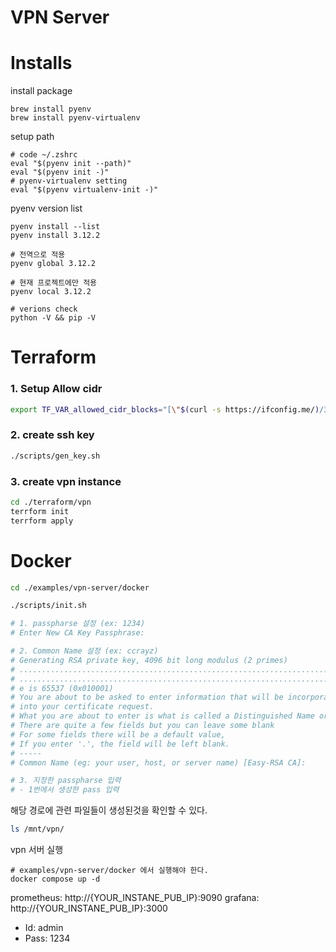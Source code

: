 # VPN Server

# Installs

install package
```
brew install pyenv
brew install pyenv-virtualenv
```

setup path
```
# code ~/.zshrc
eval "$(pyenv init --path)"
eval "$(pyenv init -)"
# pyenv-virtualenv setting
eval "$(pyenv virtualenv-init -)"
```

pyenv version list
```
pyenv install --list
pyenv install 3.12.2
```

```
# 전역으로 적용
pyenv global 3.12.2

# 현재 프로젝트에만 적용
pyenv local 3.12.2

# verions check
python -V && pip -V
```


# Terraform


### 1. Setup Allow cidr
```bash
export TF_VAR_allowed_cidr_blocks="[\"$(curl -s https://ifconfig.me/)/32\"]"
```

### 2. create ssh key
```bash
./scripts/gen_key.sh
```


### 3. create vpn instance
```bash
cd ./terraform/vpn
terrform init
terrform apply
```


# Docker
```bash
cd ./examples/vpn-server/docker
```


```bash
./scripts/init.sh

# 1. passpharse 설정 (ex: 1234)
# Enter New CA Key Passphrase:

# 2. Common Name 설정 (ex: ccrayz)
# Generating RSA private key, 4096 bit long modulus (2 primes)
# ......................................................................++++
# .........................................................................................++++
# e is 65537 (0x010001)
# You are about to be asked to enter information that will be incorporated
# into your certificate request.
# What you are about to enter is what is called a Distinguished Name or a DN.
# There are quite a few fields but you can leave some blank
# For some fields there will be a default value,
# If you enter '.', the field will be left blank.
# -----
# Common Name (eg: your user, host, or server name) [Easy-RSA CA]:

# 3. 지정한 passpharse 입력
# - 1번에서 생성한 pass 입력
```

해당 경로에 관련 파일들이 생성된것을 확인할 수 있다.
```bash
ls /mnt/vpn/
```

vpn 서버 실행
```
# examples/vpn-server/docker 에서 실행해야 한다.
docker compose up -d
```

prometheus: http://{YOUR_INSTANE_PUB_IP}:9090
grafana: http://{YOUR_INSTANE_PUB_IP}:3000
- Id: admin
- Pass: 1234
